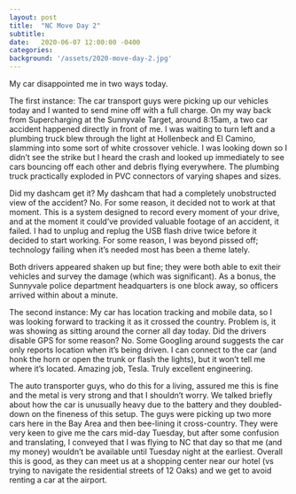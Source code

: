```yaml
---
layout: post
title:  "NC Move Day 2"
subtitle: 
date:   2020-06-07 12:00:00 -0400
categories: 
background: '/assets/2020-move-day-2.jpg'
---
```


My car disappointed me in two ways today.

The first instance: The car transport guys were picking up our vehicles today and I wanted to send mine off with a full charge. On my way back from Supercharging at the Sunnyvale Target, around 8:15am, a two car accident happened directly in front of me. I was waiting to turn left and a plumbing truck blew through the light at Hollenbeck and El Camino, slamming into some sort of white crossover vehicle. I was looking down so I didn’t see the strike but I heard the crash and looked up immediately to see cars bouncing off each other and debris flying everywhere. The plumbing truck practically exploded in PVC connectors of varying shapes and sizes.

Did my dashcam get it? My dashcam that had a completely unobstructed view of the accident? No. For some reason, it decided not to work at that moment. This is a system designed to record every moment of your drive, and at the moment it could’ve provided valuable footage of an accident, it failed. I had to unplug and replug the USB flash drive twice before it decided to start working. For some reason, I was beyond pissed off; technology failing when it’s needed most has been a theme lately.

Both drivers appeared shaken up but fine; they were both able to exit their vehicles and survey the damage (which was significant). As a bonus, the Sunnyvale police department headquarters is one block away, so officers arrived within about a minute.

The second instance: My car has location tracking and mobile data, so I was looking forward to tracking it as it crossed the country. Problem is, it was showing as sitting around the corner all day today. Did the drivers disable GPS for some reason? No. Some Googling around suggests the car only reports location when it’s being driven. I can connect to the car (and honk the horn or open the trunk or flash the lights), but it won’t tell me where it’s located. Amazing job, Tesla. Truly excellent engineering.

The auto transporter guys, who do this for a living, assured me this is fine and the metal is very strong and that I shouldn’t worry. We talked briefly about how the car is unusually heavy due to the battery and they doubled-down on the fineness of this setup. The guys were picking up two more cars here in the Bay Area and then bee-lining it cross-country. They were very keen to give me the cars mid-day Tuesday, but after some confusion and translating, I conveyed that I was flying to NC that day so that me (and my money) wouldn’t be available until Tuesday night at the earliest. Overall this is good, as they can meet us at a shopping center near our hotel (vs trying to navigate the residential streets of 12 Oaks) and we get to avoid renting a car at the airport.

